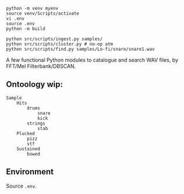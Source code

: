     python -m venv myenv 
    source venv/Scripts/activate
    vi .env
    source .env
    python -m build
    
    python src/scripts/ingest.py samples/
    python src/scripts/cluster.py # no-op atm
    python src/scripts/find.py samples/Lo-fi/snare/snare1.wav

A few functional Python modules to catalogue and search WAV files, by FFT/Mel Filterbank/DBSCAN.

## Ontoology wip:

    Sample
        Hits
            drums
                snare
                kick
            strings
                stab
        Plucked
            pizz
            stf
        Sustained
            bowed

## Environment

Source `.env`.
